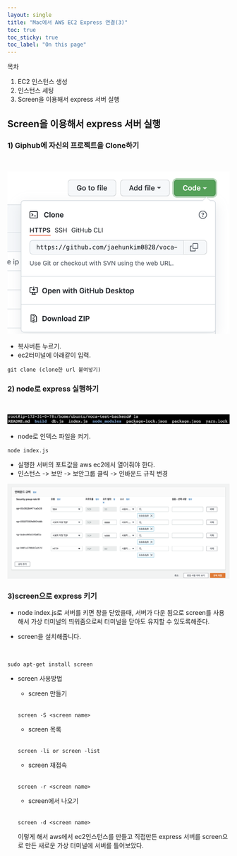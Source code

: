 ```yaml
---
layout: single
title: "Mac에서 AWS EC2 Express 연결(3)"
toc: true
toc_sticky: true
toc_label: "On this page"
---
```


목차
1.  EC2 인스턴스 생성
2.  인스턴스 세팅
3.  Screen을 이용해서 express 서버 실행

## Screen을 이용해서 express 서버 실행

### 1) Giphub에 자신의 프로젝트을 Clone하기

<br>

![ec2-15](/images/ec2-15.png)

- 복사버튼 누르기.
- ec2터미널에 아래같이 입력.
```
git clone (clone한 url 붙여넣기)
```

### 2) node로 express 실행하기

<br>

![ec2-16](/images/ec2-16.png)

- node로 인덱스 파일을 켜기.

```
node index.js
```

- 실행한 서버의 포트값을 aws ec2에서 열어줘야 한다.
- 인스턴스 -> 보안 -> 보안그룹 클릭 -> 인바운드 규칙 변경

![ec2-18](/images/ec2-18.png)


### 3)screen으로 express 키기

- node index.js로 서버를 키면 창을 닫았을때, 서버가 다운 됨으로 screen를 사용해서 가상 터미널의 띄워줌으로써 터미널을 닫아도 유지할 수 있도록해준다.

- screen을 설치해줍니다.

  <br>
  
```
sudo apt-get install screen
```
- screen 사용방법

  -  screen 만들기

  <br>

  ```
  screen -S <screen name>
  ```
  - screen 목록

  <br>
  
  ```
  screen -li or screen -list
  ```
  - screen 재접속
  
  <br>
  
  ```
  screen -r <screen name>
  ```

  - screen에서 나오기

  <br>
  
  ```
  screen -d <screen name>
  ```

  이렇게 해서 aws에서 ec2인스턴스를 만들고 직접만든 express 서버를 screen으로 만든 새로운 가상 터미널에 서버를 틀어보았다. 


